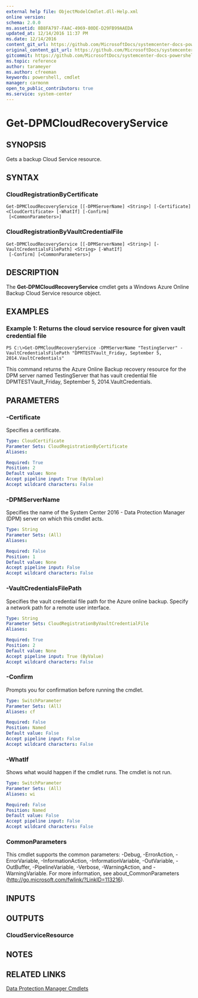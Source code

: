 ```yaml
---
external help file: ObjectModelCmdlet.dll-Help.xml
online version: 
schema: 2.0.0
ms.assetid: 8B8FA797-FAAC-4969-80DE-D29FB99AAEDA
updated_at: 12/14/2016 11:37 PM
ms.date: 12/14/2016
content_git_url: https://github.com/MicrosoftDocs/systemcenter-docs-powershell/blob/master/systemcenter-cmdlets/SystemCenter2016/DataProtectionManager/v1/Get-DPMCloudRecoveryService.md
original_content_git_url: https://github.com/MicrosoftDocs/systemcenter-docs-powershell/blob/master/systemcenter-cmdlets/SystemCenter2016/DataProtectionManager/v1/Get-DPMCloudRecoveryService.md
gitcommit: https://github.com/MicrosoftDocs/systemcenter-docs-powershell/blob/ddd0fefc9adaabb9394eb6c21b33370913d1830d/systemcenter-cmdlets/SystemCenter2016/DataProtectionManager/v1/Get-DPMCloudRecoveryService.md
ms.topic: reference
author: tarameyer
ms.author: cfreeman
keywords: powershell, cmdlet
manager: carmonm
open_to_public_contributors: true
ms.service: system-center
---
```


# Get-DPMCloudRecoveryService

## SYNOPSIS
Gets a backup Cloud Service resource.

## SYNTAX

### CloudRegistrationByCertificate
```
Get-DPMCloudRecoveryService [[-DPMServerName] <String>] [-Certificate] <CloudCertificate> [-WhatIf] [-Confirm]
 [<CommonParameters>]
```

### CloudRegistrationByVaultCredentialFile
```
Get-DPMCloudRecoveryService [[-DPMServerName] <String>] [-VaultCredentialsFilePath] <String> [-WhatIf]
 [-Confirm] [<CommonParameters>]
```

## DESCRIPTION
The **Get-DPMCloudRecoveryService** cmdlet gets a Windows Azure Online Backup Cloud Service resource object.

## EXAMPLES

### Example 1: Returns the cloud service resource for given vault credential file
```
PS C:\>Get-DPMCloudRecoveryService -DPMServerName "TestingServer" -VaultCredentialsFilePath "DPMTESTVault_Friday, September 5, 2014.VaultCredentials"
```

This command returns the Azure Online Backup recovery resource for the DPM server named TestingServer that has vault credential file DPMTESTVault_Friday, September 5, 2014.VaultCredentials.

## PARAMETERS

### -Certificate
Specifies a certificate.

```yaml
Type: CloudCertificate
Parameter Sets: CloudRegistrationByCertificate
Aliases: 

Required: True
Position: 2
Default value: None
Accept pipeline input: True (ByValue)
Accept wildcard characters: False
```

### -DPMServerName
Specifies the name of the System Center 2016 - Data Protection Manager (DPM) server on which this cmdlet acts.

```yaml
Type: String
Parameter Sets: (All)
Aliases: 

Required: False
Position: 1
Default value: None
Accept pipeline input: False
Accept wildcard characters: False
```

### -VaultCredentialsFilePath
Specifies the vault credential file path for the Azure online backup.
Specify a network path for a remote user interface.

```yaml
Type: String
Parameter Sets: CloudRegistrationByVaultCredentialFile
Aliases: 

Required: True
Position: 2
Default value: None
Accept pipeline input: True (ByValue)
Accept wildcard characters: False
```

### -Confirm
Prompts you for confirmation before running the cmdlet.

```yaml
Type: SwitchParameter
Parameter Sets: (All)
Aliases: cf

Required: False
Position: Named
Default value: False
Accept pipeline input: False
Accept wildcard characters: False
```

### -WhatIf
Shows what would happen if the cmdlet runs.
The cmdlet is not run.

```yaml
Type: SwitchParameter
Parameter Sets: (All)
Aliases: wi

Required: False
Position: Named
Default value: False
Accept pipeline input: False
Accept wildcard characters: False
```

### CommonParameters
This cmdlet supports the common parameters: -Debug, -ErrorAction, -ErrorVariable, -InformationAction, -InformationVariable, -OutVariable, -OutBuffer, -PipelineVariable, -Verbose, -WarningAction, and -WarningVariable. For more information, see about_CommonParameters (http://go.microsoft.com/fwlink/?LinkID=113216).

## INPUTS

## OUTPUTS

### CloudServiceResource

## NOTES

## RELATED LINKS

[Data Protection Manager Cmdlets](xref:SystemCenter2016/DataProtectionManager/v1/DataProtectionManager.md)

